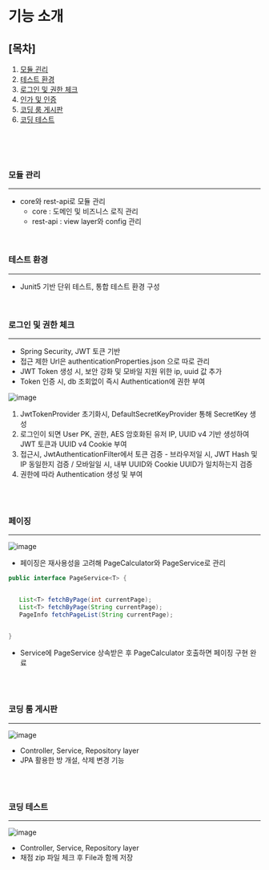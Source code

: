 # 기능 소개

## [목차]


1. [모듈 괸리](#모듈-관리)
2. [테스트 환경](#테스트-환경)
3. [로그인 및 권한 체크](#로그인-및-권한-체크)
4. [인가 및 인증](#인가-및-인증)
5. [코딩 룸 게시판](#코딩-룸-게시판)
6. [코딩 테스트](#코딩-테스트)



<br/><br/><br/>

### 모듈 관리

---
 
 - core와 rest-api로 모듈 관리
    - core : 도메인 및 비즈니스 로직 관리
    - rest-api : view layer와 config 관리   
 
 
 <br/>

### 테스트 환경

---
 
 - Junit5 기반 단위 테스트, 통합 테스트 환경 구성


 <br/>

### 로그인 및 권한 체크

---

 - Spring Security, JWT 토큰 기반  
 - 접근 제한 Url은 authenticationProperties.json 으로 따로 관리 
 - JWT Token 생성 시, 보안 강화 및 모바일 지원 위한 ip, uuid 값 추가
 - Token 인증 시, db 조회없이 즉시 Authentication에 권한 부여

 ![image](https://user-images.githubusercontent.com/61372486/121284067-3117b480-c917-11eb-9b0e-4a7fe7ab06d6.png)

1. JwtTokenProvider 초기화시, DefaultSecretKeyProvider 통해 SecretKey 생성
2. 로그인이 되면 User PK, 권한, AES 암호화된 유저 IP, UUID v4 기반 생성하여 JWT 토큰과 UUID v4 Cookie 부여
3. 접근시, JwtAuthenticationFilter에서 토큰 검증 - 브라우저일 시, JWT Hash 및 IP 동일한지 검증 / 모바일일 시, 내부 UUID와 Cookie UUID가 일치하는지 검증
4. 권한에 따라 Authentication 생성 및 부여  





 <br/><br/>
 
### 페이징

---

![image](https://user-images.githubusercontent.com/61372486/121287555-bc477900-c91c-11eb-8704-c03f98e6d6b8.png)

 - 페이징은 재사용성을 고려해 PageCalculator와 PageService로 관리
 
 ```java
public interface PageService<T> {


    List<T> fetchByPage(int currentPage);
    List<T> fetchByPage(String currentPage);
    PageInfo fetchPageList(String currentPage);


}
```

- Service에 PageService 상속받은 후 PageCalculator 호출하면 페이징 구현 완료
 
 



 <br/><br/>
 
### 코딩 룸 게시판

---
![image](https://user-images.githubusercontent.com/61372486/121285341-31b14a80-c919-11eb-8130-9845593da175.png)


 - Controller, Service, Repository layer 
 - JPA 활용한 방 개설, 삭제 변경 기능
 

<br/><br/>

### 코딩 테스트

---

![image](https://user-images.githubusercontent.com/61372486/121287458-8c987100-c91c-11eb-9d1d-3bd161f27917.png)

 - Controller, Service, Repository layer
 - 채점 zip 파일 체크 후 File과 함께 저장

